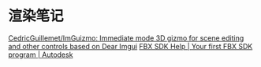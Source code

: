 # 渲染笔记

[CedricGuillemet/ImGuizmo: Immediate mode 3D gizmo for scene editing and other controls based on Dear Imgui](https://github.com/CedricGuillemet/ImGuizmo)
[FBX SDK Help | Your first FBX SDK program | Autodesk](https://help.autodesk.com/view/FBX/2020/ENU/?guid=FBX_Developer_Help_getting_started_your_first_fbx_sdk_program_html)
